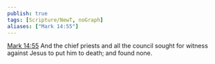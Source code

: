 ```yaml
---
publish: true
tags: [Scripture/NewT, noGraph]
aliases: ["Mark 14:55"]
---
```

[Mark 14:55](https://churchofjesuschrist.org/study/scriptures/nt/mark/14?lang=eng&id=p55#p55) And the chief priests and all the council sought for witness against Jesus to put him to death; and found none.
